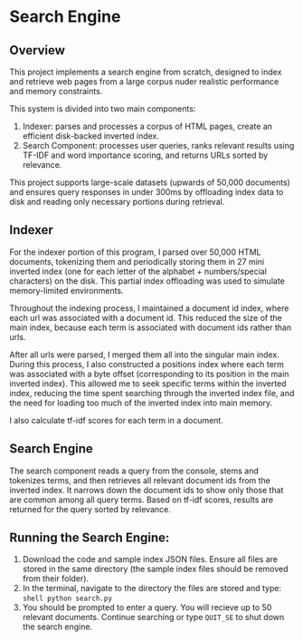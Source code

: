# Search Engine 

## Overview

This project implements a search engine from scratch, designed to index and retrieve web pages from a large corpus nuder realistic performance and memory constraints.

This system is divided into two main components:
1. Indexer: parses and processes a corpus of HTML pages, create an efficient disk-backed inverted index.
2. Search Component: processes user queries, ranks relevant results using TF-IDF and word importance scoring, and returns URLs sorted by relevance.

This project supports large-scale datasets (upwards of 50,000 documents) and ensures query responses in under 300ms by offloading index data to disk and reading only necessary portions during retrieval.

## Indexer

For the indexer portion of this program, I parsed over 50,000 HTML documents, tokenizing them and periodically storing them in 27 mini inverted index (one for each letter of the alphabet + numbers/special characters) on the disk. This partial index offloading was used to simulate memory-limited environments. 

Throughout the indexing process, I maintained a document id index, where each url was associated with a document id. This reduced the size of the main index, because each term is associated with document ids rather than urls.

After all urls were parsed, I merged them all into the singular main index. During this process, I also constructed a positions index where each term was associated with a byte offset (corresponding to its position in the main inverted index). This allowed me to seek specific terms within the inverted index, reducing the time spent searching through the inverted index file, and the need for loading too much of the inverted index into main memory. 

I also calculate tf-idf scores for each term in a document.


## Search Engine

The search component reads a query from the console, stems and tokenizes terms, and then retrieves all relevant document ids from the inverted index. It narrows down the document ids to show only those that are common among all query terms. Based on tf-idf scores, results are returned for the query sorted by relevance.

## Running the Search Engine:

1. Download the code and sample index JSON files. Ensure all files are stored in the same directory (the sample index files should be removed from their folder).
2. In the terminal, navigate to the directory the files are stored and type: ```shell python search.py```
3. You should be prompted to enter a query. You will recieve up to 50 relevant documents. Continue searching or type ```QUIT_SE``` to shut down the search engine.
